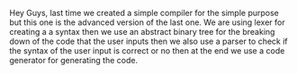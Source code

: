 Hey Guys, last time we created a simple compiler for the simple purpose but this one is the advanced version of the last one. We are using lexer for creating a a syntax then we use an abstract binary tree for the breaking down of the code that the user inputs then we also use a parser to check if the syntax of the user input is correct or no then at the end we use a code generator for generating the code. 
